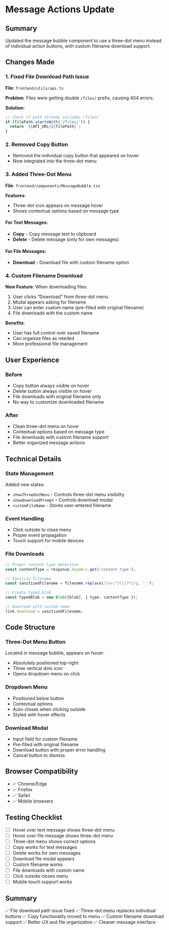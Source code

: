 # Message Actions Update

## Summary
Updated the message bubble component to use a three-dot menu instead of individual action buttons, with custom filename download support.

## Changes Made

### 1. Fixed File Download Path Issue
**File**: `frontend/utils/api.ts`

**Problem**: Files were getting double `/files/` prefix, causing 404 errors.

**Solution**: 
```typescript
// Check if path already includes /files/
if (filePath.startsWith('/files/')) {
  return `${API_URL}${filePath}`;
}
```

### 2. Removed Copy Button
- Removed the individual copy button that appeared on hover
- Now integrated into the three-dot menu

### 3. Added Three-Dot Menu
**File**: `frontend/components/MessageBubble.tsx`

**Features**:
- Three-dot icon appears on message hover
- Shows contextual options based on message type

#### For Text Messages:
- **Copy** - Copy message text to clipboard
- **Delete** - Delete message (only for own messages)

#### For File Messages:
- **Download** - Download file with custom filename option

### 4. Custom Filename Download
**New Feature**: When downloading files:
1. User clicks "Download" from three-dot menu
2. Modal appears asking for filename
3. User can enter custom name (pre-filled with original filename)
4. File downloads with the custom name

**Benefits**:
- User has full control over saved filename
- Can organize files as needed
- More professional file management

## User Experience

### Before
- Copy button always visible on hover
- Delete button always visible on hover  
- File downloads with original filename only
- No way to customize downloaded filename

### After
- Clean three-dot menu on hover
- Contextual options based on message type
- File downloads with custom filename support
- Better organized message actions

## Technical Details

### State Management
Added new states:
- `showThreeDotMenu` - Controls three-dot menu visibility
- `showDownloadPrompt` - Controls download modal
- `customFileName` - Stores user-entered filename

### Event Handling
- Click outside to close menu
- Proper event propagation
- Touch support for mobile devices

### File Downloads
```typescript
// Proper content type detection
const contentType = response.headers.get('content-type');

// Sanitize filename
const sanitizedFilename = filename.replace(/[<>:"/\\|?*]/g, '_');

// Create typed blob
const typedBlob = new Blob([blob], { type: contentType });

// Download with custom name
link.download = sanitizedFilename;
```

## Code Structure

### Three-Dot Menu Button
Located in message bubble, appears on hover:
- Absolutely positioned top-right
- Three vertical dots icon
- Opens dropdown menu on click

### Dropdown Menu
- Positioned below button
- Contextual options
- Auto-closes when clicking outside
- Styled with hover effects

### Download Modal
- Input field for custom filename
- Pre-filled with original filename
- Download button with proper error handling
- Cancel button to dismiss

## Browser Compatibility
- ✅ Chrome/Edge
- ✅ Firefox  
- ✅ Safari
- ✅ Mobile browsers

## Testing Checklist

- [ ] Hover over text message shows three-dot menu
- [ ] Hover over file message shows three-dot menu
- [ ] Three-dot menu shows correct options
- [ ] Copy works for text messages
- [ ] Delete works for own messages
- [ ] Download file modal appears
- [ ] Custom filename works
- [ ] File downloads with custom name
- [ ] Click outside closes menu
- [ ] Mobile touch support works

## Summary

✅ File download path issue fixed
✅ Three-dot menu replaces individual buttons
✅ Copy functionality moved to menu
✅ Custom filename download support
✅ Better UX and file organization
✅ Cleaner message interface

